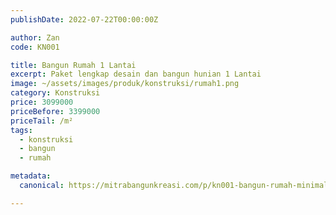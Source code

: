 ```yaml
---
publishDate: 2022-07-22T00:00:00Z

author: Zan
code: KN001

title: Bangun Rumah 1 Lantai
excerpt: Paket lengkap desain dan bangun hunian 1 Lantai
image: ~/assets/images/produk/konstruksi/rumah1.png
category: Konstruksi
price: 3099000
priceBefore: 3399000
priceTail: /m²
tags:
  - konstruksi
  - bangun
  - rumah

metadata:
  canonical: https://mitrabangunkreasi.com/p/kn001-bangun-rumah-minimalis

---
```

